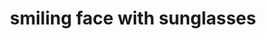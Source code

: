 ---
layout: smileys&people
title: smiling face with sunglasses
emoji: smiling_face_with_sunglasses
permalink: 😎.html
---